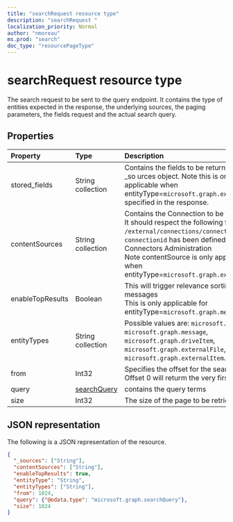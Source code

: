 ```yaml
---
title: "searchRequest resource type"
description: "searchRequest "
localization_priority: Normal
author: "nmoreau"
ms.prod: "search"
doc_type: "resourcePageType"
---
```


# searchRequest resource type

The search request to be sent to the query endpoint. It contains the type of entities expected in the response, the underlying sources, the paging parameters, the fields request and the actual search query.

## Properties

| Property     | Type        | Description |
|:-------------|:------------|:------------|
|stored_fields|String collection|Contains the fields to be returned for earch _so urces object. Note this is only applicable when entityType=`microsoft.graph.externalItem`is specified in the response.|
|contentSources|String collection|Contains the Connection to be targetted. <br>It should respect the following format : `/external/connections/connectionid` where `connectionid` has been defined in the Connectors Administration <br> Note contentSource is only applicable when entityType=`microsoft.graph.externalItem`. |
|enableTopResults|Boolean|This will trigger relevance sorting for messages <br> This is only applicable for entityType=`microsoft.graph.message`|
|entityTypes|String collection| Possible values are: `microsoft.graph.event`, `microsoft.graph.message`, `microsoft.graph.driveItem`, `microsoft.graph.externalFile`, `microsoft.graph.externalItem`.|
|from|Int32|Specifies the offset for the search results. Offset 0 will returm the very first result|
|query|[searchQuery](searchquery.md)|contains the query terms|
|size|Int32|The size of the page to be retrieved.|

## JSON representation

The following is a JSON representation of the resource.

<!-- {
  "blockType": "resource",
  "optionalProperties": [

  ],
  "@odata.type": "microsoft.graph.searchRequest",
  "baseType": null
}-->

```json
{
  "_sources": ["String"],
  "contentSources": ["String"],
  "enableTopResults": true,
  "entityType": "String",
  "entityTypes": ["String"],
  "from": 1024,
  "query": {"@odata.type": "microsoft.graph.searchQuery"},
  "size": 1024
}
```

<!-- uuid: 16cd6b66-4b1a-43a1-adaf-3a886856ed98
2019-02-04 14:57:30 UTC -->
<!-- {
  "type": "#page.annotation",
  "description": "searchRequest resource",
  "keywords": "",
  "section": "documentation",
  "tocPath": ""
}-->